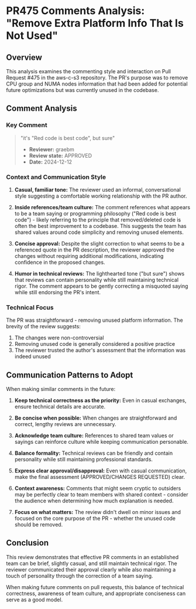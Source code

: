 # PR475 Comments Analysis: "Remove Extra Platform Info That Is Not Used"

## Overview
This analysis examines the commenting style and interaction on Pull Request #475 in the aws-c-s3 repository. The PR's purpose was to remove CPU group and NUMA nodes information that had been added for potential future optimizations but was currently unused in the codebase.

## Comment Analysis

### Key Comment
> "it's \"Red code is best code\", but sure"
> - **Reviewer:** graebm
> - **Review state:** APPROVED
> - **Date:** 2024-12-12

### Context and Communication Style
1. **Casual, familiar tone:** The reviewer used an informal, conversational style suggesting a comfortable working relationship with the PR author.

2. **Inside references/team culture:** The comment references what appears to be a team saying or programming philosophy ("Red code is best code") - likely referring to the principle that removed/deleted code is often the best improvement to a codebase. This suggests the team has shared values around code simplicity and removing unused elements.

3. **Concise approval:** Despite the slight correction to what seems to be a referenced quote in the PR description, the reviewer approved the changes without requiring additional modifications, indicating confidence in the proposed changes.

4. **Humor in technical reviews:** The lighthearted tone ("but sure") shows that reviews can contain personality while still maintaining technical rigor. The comment appears to be gently correcting a misquoted saying while still endorsing the PR's intent.

### Technical Focus
The PR was straightforward - removing unused platform information. The brevity of the review suggests:
1. The changes were non-controversial
2. Removing unused code is generally considered a positive practice
3. The reviewer trusted the author's assessment that the information was indeed unused

## Communication Patterns to Adopt

When making similar comments in the future:

1. **Keep technical correctness as the priority:** Even in casual exchanges, ensure technical details are accurate.

2. **Be concise when possible:** When changes are straightforward and correct, lengthy reviews are unnecessary.

3. **Acknowledge team culture:** References to shared team values or sayings can reinforce culture while keeping communication personable.

4. **Balance formality:** Technical reviews can be friendly and contain personality while still maintaining professional standards.

5. **Express clear approval/disapproval:** Even with casual communication, make the final assessment (APPROVED/CHANGES REQUESTED) clear.

6. **Context awareness:** Comments that might seem cryptic to outsiders may be perfectly clear to team members with shared context - consider the audience when determining how much explanation is needed.

7. **Focus on what matters:** The review didn't dwell on minor issues and focused on the core purpose of the PR - whether the unused code should be removed.

## Conclusion

This review demonstrates that effective PR comments in an established team can be brief, slightly casual, and still maintain technical rigor. The reviewer communicated their approval clearly while also maintaining a touch of personality through the correction of a team saying.

When making future comments on pull requests, this balance of technical correctness, awareness of team culture, and appropriate conciseness can serve as a good model.